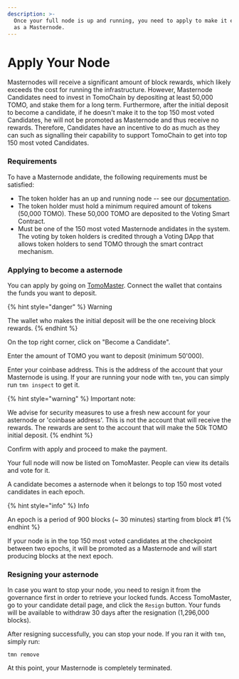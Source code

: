```yaml
---
description: >-
  Once your full node is up and running, you need to apply to make it eligible
  as a Masternode.
---
```


# Apply Your Node

Masternodes will receive a significant amount of block rewards, which likely exceeds the cost for running the infrastructure. However, Masternode Candidates need to invest in TomoChain by depositing at least 50,000 TOMO, and stake them for a long term. Furthermore, after the initial deposit to become a candidate, if he doesn't make it to the top 150 most voted Candidates, he will not be promoted as Masternode and thus receive no rewards. Therefore, Candidates have an incentive to do as much as they can such as signalling their capability to support TomoChain to get into top 150 most voted Candidates.

### Requirements <a id="requirements"></a>

To have a Masternode andidate, the following requirements must be satisfied:

* The token holder has an up and running node -- see our [documentation](https://docs.tomochain.com/masternode/tmn/).
* The token holder must hold a minimum required amount of tokens \(50,000 TOMO\). These 50,000 TOMO are deposited to the Voting Smart Contract.
* Must be one of the 150 most voted Masternode andidates in the system. The voting by token holders is credited through a Voting DApp that allows token holders to send TOMO through the smart contract mechanism.

### Applying to become a asternode <a id="applying-to-become-a-masternode"></a>

You can apply by going on [TomoMaster](https://master.tomochain.com/). Connect the wallet that contains the funds you want to deposit.

{% hint style="danger" %}
Warning

The wallet who makes the initial deposit will be the one receiving block rewards.
{% endhint %}

On the top right corner, click on "Become a Candidate".

Enter the amount of TOMO you want to deposit \(minimum 50'000\).

Enter your coinbase address. This is the address of the account that your Masternode is using. If your are running your node with `tmn`, you can simply run `tmn inspect` to get it.

{% hint style="warning" %}
Important note:

We advise for security measures to use a fresh new account for your asternode or 'coinbase address'. This is not the account that will receive the rewards. The rewards are sent to the account that will make the 50k TOMO initial deposit.
{% endhint %}

Confirm with apply and proceed to make the payment.

Your full node will now be listed on TomoMaster. People can view its details and vote for it.

A candidate becomes a asternode when it belongs to top 150 most voted candidates in each epoch.

{% hint style="info" %}
Info

An epoch is a period of 900 blocks \(~ 30 minutes\) starting from block \#1
{% endhint %}

If your node is in the top 150 most voted candidates at the checkpoint between two epochs, it will be promoted as a Masternode and will start producing blocks at the next epoch.

### Resigning your asternode <a id="resigning-your-masternode"></a>

In case you want to stop your node, you need to resign it from the governance first in order to retrieve your locked funds. Access TomoMaster, go to your candidate detail page, and click the `Resign` button. Your funds will be available to withdraw 30 days after the resignation \(1,296,000 blocks\).

After resigning successfully, you can stop your node. If you ran it with `tmn`, simply run:

```text
tmn remove
```

At this point, your Masternode is completely terminated.

